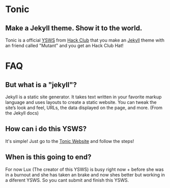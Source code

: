 # Tonic
## Make a Jekyll theme. Show it to the world. 
Tonic is a official [YSWS](https://ysws.hackclub.com/) from [Hack Club](https://hackclub.com/) that you make an [Jekyll](https://jekyllrb.com/) theme with an friend called "Mutant" and you get an Hack Club Hat!
# FAQ
## But what is a "jekyll"?
Jekyll is a static site generator. It takes text written in your favorite markup language and uses layouts to create a static website. You can tweak the site’s look and feel, URLs, the data displayed on the page, and more. (From the Jekyll docs)
## How can i do this YSWS?
It's simple! Just go to the [Tonic Website](https://tonic.hackclub.com/) and follow the steps!
## When is this going to end?
For now Lux (The creator of this YSWS) is busy right now + before she was in a burnout and she has taken an brake and now shes better but working in a diferent YSWS.
So you cant submit and finish this YSWS.
